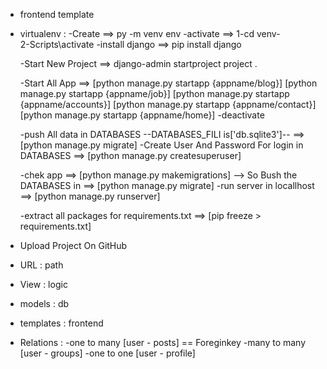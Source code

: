 - frontend template
- virtualenv :
    -Create ==> py -m venv env 
    -activate  ==>  1-cd venv-\
                    2-Scripts\activate
    -install django  ==>  pip install django

    -Start New Project ==> django-admin startproject project .

    -Start All App ==> 
        [python manage.py startapp {appname/blog}]
        [python manage.py startapp {appname/job}]
        [python manage.py startapp {appname/accounts}]
        [python manage.py startapp {appname/contact}]
        [python manage.py startapp {appname/home}] 
    -deactivate 

    
    -push All data in DATABASES --DATABASES_FILI is['db.sqlite3']-- ==> [python manage.py migrate]
    -Create User And Password For login in DATABASES ==> [python manage.py createsuperuser]

    -chek app ==> [python manage.py makemigrations]  --> So Bush the DATABASES in ==> [python manage.py migrate]
    -run server in locallhost ==>  [python manage.py runserver]


    -extract all packages for requirements.txt ==> [pip freeze > requirements.txt]

- Upload Project On GitHub

- URL : path
- View : logic
- models : db
- templates : frontend


- Relations :
    -one to many    [user - posts]   == Foreginkey
    -many to many   [user - groups]
    -one to one     [user - profile]
